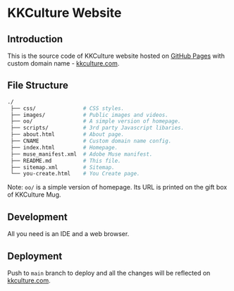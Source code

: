 # KKCulture Website

## Introduction

This is the source code of KKCulture website hosted on [GitHub Pages](https://pages.github.com/) with custom domain name - [kkculture.com](https://kkculture.com/).

## File Structure

```sh
./
 ├── css/               # CSS styles.
 ├── images/            # Public images and videos.
 ├── oo/                # A simple version of homepage.
 ├── scripts/           # 3rd party Javascript libaries.
 ├── about.html         # About page.
 ├── CNAME              # Custom domain name config.
 ├── index.html         # Homepage.
 ├── muse_manifest.xml  # Adobe Muse manifest.
 ├── README.md          # This file.
 ├── sitemap.xml        # Sitemap.
 └── you-create.html    # You Create page.
```

Note: `oo/` is a simple version of homepage. Its URL is printed on the gift box of KKCulture Mug.

## Development

All you need is an IDE and a web browser.

## Deployment

Push to `main` branch to deploy and all the changes will be reflected on [kkculture.com](https://kkculture.com/).
